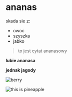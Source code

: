 # ananas

skada sie z:
- owoc
- szyszka
- jabko
> to jest cytat ananasowy

**lubie ananasa**

**jednak jagody**

![berry](https://dziecisawazne.pl/wp-content/uploads/2010/05/boro%CC%81wka.jpg)

![this is pineapple](https://thumbs.dreamstime.com/b/ananasy-55526274.jpg)
